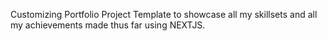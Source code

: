 Customizing Portfolio Project Template to showcase all my skillsets and all my achievements made thus far using NEXTJS.
